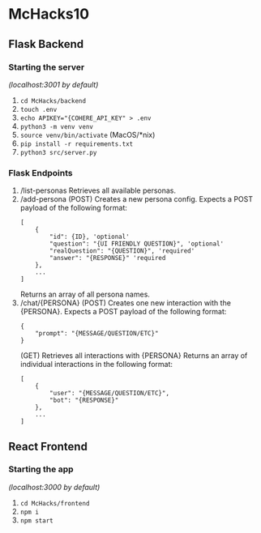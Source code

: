 # McHacks10

## Flask Backend
### Starting the server 
_(localhost:3001 by default)_
1. `cd McHacks/backend`
1. `touch .env`
1. `echo APIKEY="{COHERE_API_KEY" > .env`
1. `python3 -m venv venv`
1. `source venv/bin/activate` (MacOS/*nix)
1. `pip install -r requirements.txt`
1. `python3 src/server.py`

### Flask Endpoints 
1. /list-personas
    Retrieves all available personas.
2. /add-persona
    (POST) Creates a new persona config.
    Expects a POST payload of the following format:
    ```
    [
        {
            "id": {ID}, 'optional'
            "question": "{UI FRIENDLY QUESTION}", 'optional'
            "realQuestion": "{QUESTION}", 'required'
            "answer": "{RESPONSE}" 'required
        },
        ...
    ]
    ```
    Returns an array of all persona names.
3. /chat/{PERSONA}
    (POST) Creates one new interaction with the {PERSONA}.
    Expects a POST payload of the following format:
    ```
    {
        "prompt": "{MESSAGE/QUESTION/ETC}"
    }
    ```
    (GET) Retrieves all interactions with {PERSONA}
    Returns an array of individual interactions in the following format:
    ```
    [  
        {    
            "user": "{MESSAGE/QUESTION/ETC}",
            "bot": "{RESPONSE}"
        },
        ...
    ]
    ```
## React Frontend
### Starting the app
_(localhost:3000 by default)_
1. `cd McHacks/frontend`
1. `npm i`
1. `npm start`